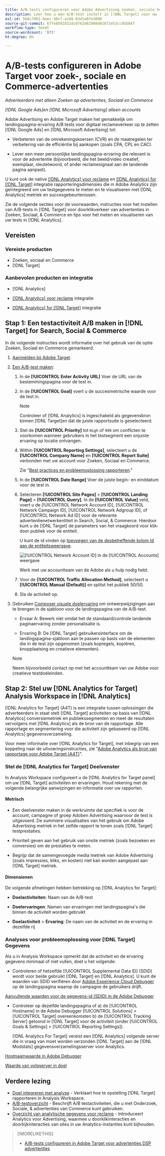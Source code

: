```yaml
---
title: A/B-tests configureren voor Adobe Advertising zoeken, sociale hulpmiddelen en Commerce-advertenties in Adobe Target
description: Leer hoe u een A/B-test instelt in [!DNL Target] voor uw [!DNL Google Ads] en [!DNL Microsoft Advertising] advertenties in Zoeken, Sociaal en Commerce.
exl-id: 564c7d61-beec-40cf-ac68-83d1e87e3008
source-git-commit: 67fe8581832dc0762d62908d01672e53cc95b847
workflow-type: tm+mt
source-wordcount: '873'
ht-degree: 0%

---
```


# A/B-tests configureren in Adobe Target voor zoek-, sociale en Commerce-advertenties

*Adverteerders met alleen Zoeken op advertenties, Sociaal en Commerce*

*[!DNL Google Ads]en [!DNL Microsoft Advertising] alleen accounts*

Adobe Advertising en Adobe Target maken het gemakkelijk om landingspagina-ervaring A/B tests voor digitaal reclameverkeer op te zetten [!DNL Google Ads] en [!DNL Microsoft Advertising] tot:

* Verbeteren van de omrekeningskoersen (CVR) en de maatregelen ter verbetering van de efficiëntie bij aankopen (zoals CPA, CPL en CAC).

* Lever een meer persoonlijke landingspagina-ervaring die relevant is voor de advertentie (bijvoorbeeld, die het beeld/video creatief, exemplaar, sleutelwoord, of ander reclamesignaal aan de landende pagina aanpast).

U kunt ook de native [[!DNL Analytics] voor reclame](/help/integrations/analytics/overview.md) en [[!DNL Analytics] for [!DNL Target]](https://experienceleague.adobe.com/docs/target/using/integrate/a4t/a4t.html?lang=nl-NL) integratie rapporteringsdimensies die in Adobe Analytics zijn geïntegreerd om uw testgegevens te meten en te visualiseren met [!DNL Analytics] metriek en succesgebeurtenissen.

Zie de volgende secties voor de voorwaarden, instructies voor het instellen van A/B-tests in [!DNL Target] voor doorklikverkeer van advertenties in Zoeken, Sociaal, &amp; Commerce en tips voor het meten en visualiseren van uw tests in [!DNL Analytics].

## Vereisten

### Vereiste producten

* Zoeken, sociaal en Commerce
* [!DNL Target]

### Aanbevolen producten en integratie

* [!DNL Analytics]

* [[!DNL Analytics] voor reclame](/help/integrations/analytics/overview.md) integratie<!-- necessary for testing view-throughs, which most advertisers want to do -->

* [[!DNL Analytics] for [!DNL Target]](https://experienceleague.adobe.com/docs/target/using/integrate/a4t/a4t.html?lang=nl-NL) integratie

## Stap 1: Een testactiviteit A/B maken in [!DNL Target] for Search, Social &amp; Commerce

In de volgende instructies wordt informatie over het gebruik van de optie Zoeken, Sociaal en Commerce gemarkeerd.

1. [Aanmelden bij Adobe Target](https://experienceleague.adobe.com/docs/target/using/introduction/target-access-from-mac.html?lang=nl-NL).

1. [Een A/B-test maken](https://experienceleague.adobe.com/docs/target/using/activities/abtest/create/test-create-ab.html?lang=nl-NL):

   1. In de **[!UICONTROL Enter Activity URL]** Voer de URL van de bestemmingspagina voor de test in.

   1. In de **[!UICONTROL Goal]** voert u de succesmetrische waarde voor de test in.

      >[!NOTE]
      >
      >Controleer of [!DNL Analytics] is ingeschakeld als gegevensbron binnen [!DNL Target]en dat de juiste rapportsuite is geselecteerd.

   1. Stel de **[!UICONTROL Priority]** tot `High` of `999` om conflicten te voorkomen wanneer gebruikers in het testsegment een onjuiste ervaring op locatie ontvangen.


   1. Within **[!UICONTROL Reporting Settings]**, selecteert u de **[!UICONTROL Company Name]** en **[!UICONTROL Report Suite]** verbonden met uw account voor Zoeken, Sociaal en Commerce.

      Zie &quot;[Best practices en probleemoplossing rapporteren](https://experienceleague.adobe.com/docs/analytics/analyze/reports-analytics/report-troubleshooting.html?lang=nl-NL).&quot;

   1. In de **[!UICONTROL Date Range]** Voer de juiste begin- en einddatum voor de test in.

   1. Selecteren **[!UICONTROL Site Pages]** > **[!UICONTROL Landing Page]** > **[!UICONTROL Query]**. In de **[!UICONTROL Value]** veld, voert u de [!UICONTROL Network Account ID], [!UICONTROL Network Campaign ID], [!UICONTROL Network Adgroup ID], of [!UICONTROL Network Ad ID] voor de relevante advertentienetwerkentiteit in Search, Social, &amp; Commerce. Hierdoor kunt u de [!DNL Target] de parameters van het vraagkoord voor klik-door publiek voor de entiteit.

      U kunt de id vinden op [toevoegen van de desbetreffende kolom Id aan de entiteitsweergave](/help/search-social-commerce/common-tasks/data-views/custom-default-views-manage.md).

      ![[!UICONTROL Network Account ID] in de [!UICONTROL Accounts] weergave](/help/integrations/assets/target-search-id.png "[!UICONTROL Network Account ID] in de [!UICONTROL Accounts] weergave")

      Werk met uw accountteam van de Adobe als u hulp nodig hebt.

   1. Voor de **[!UICONTROL Traffic Allocation Method]**, selecteert u **[!UICONTROL Manual (Default)]** en splitst het publiek 50/50.

   1. Sla de activiteit op.

1. Gebruiken [Composer visuele doelervaring](https://experienceleague.adobe.com/docs/target/using/activities/abtest/create/test-create-ab.html?lang=nl-NL) om ontwerpwijzigingen aan te brengen in de sjabloon voor de landingspagina van de A/B-test.

   * Ervaar A: Bewerk niet omdat het de standaard/controle landende paginaervaring zonder personalisatie is.

   * Ervaring B: De [!DNL Target] gebruikersinterface om de landingspagina-sjabloon aan te passen op basis van de elementen die in de test zijn opgenomen (zoals kopregels, kopiëren, knopplaatsing en creatieve elementen).

   >[!NOTE]
   >
   >Neem bijvoorbeeld contact op met het accountteam van uw Adobe voor creatieve testdoeleinden.

## Stap 2: Stel uw [!DNL Analytics for Target] Analysis Workspace in [!DNL Analytics]

[!DNL Analytics for Target] (A4T) is een integratie tussen oplossingen die adverteerders in staat stelt [!DNL Target] activiteiten op basis van [!DNL Analytics] conversiemetriek en publiekssegmenten en meet de resultaten vervolgens met [!DNL Analytics] als de bron van de rapportage. Alle rapportage en segmentering voor die activiteit zijn gebaseerd op [!DNL Analytics] gegevensverzameling.

Voor meer informatie over [!DNL Analytics for Target], met inbegrip van een koppeling naar de uitvoeringsinstructies, zie &quot;[Adobe Analytics als bron van rapportage voor Adobe Target (A4T)](https://experienceleague.adobe.com/docs/target/using/integrate/a4t/a4t.html?lang=nl-NL)&quot;.

### Stel de [!DNL Analytics for Target] Deelvenster

In Analysis Workspace configureert u de [!DNL Analytics for Target panel] om uw [!DNL Target] activiteiten en ervaringen. Houd rekening met de volgende belangrijke aanwijzingen en informatie over uw rapporten.

#### Metrisch

* Een deelvenster maken in de werkruimte dat specifiek is voor de account, campagne of groep Adoben Advertising<!-- only applicable entities? --> waarvoor de test is uitgevoerd. De summiere visualisaties van het gebruik om Adobe Advertising metriek in het zelfde rapport te tonen zoals [!DNL Target] testprestaties.

* Prioriteit geven aan het gebruik van onsite metriek (zoals bezoeken en conversies) om de prestaties te meten.

* Begrijp dat de samengevoegde media metriek van Adobe Advertising (zoals impressies, kliks, en kosten) niet kan worden aangepast aan [!DNL Target] metriek.

#### Dimensionen

De volgende afmetingen hebben betrekking op [!DNL Analytics for Target]:

* **Doelactiviteiten**: Naam van de A/B-test

* **Doelervaringen**: Namen van ervaringen met landingspagina&#39;s die binnen de activiteit worden gebruikt

* **Doelactiviteit** > **Ervaring**: De naam van de activiteit en de ervaring in dezelfde rij

### Analyses voor probleemoplossing voor [!DNL Target] Gegevens

Als u in Analysis Workspace opmerkt dat de activiteit en de ervaring gegevens minimaal of niet vullen, doet u het volgende:

* Controleren of hetzelfde [!UICONTROL Supplemental Data ID] (SDID) wordt voor beide gebruikt [!DNL Target] en [!DNL Analytics]. U kunt de waarden van SDID verifiëren door [Adobe Experience Cloud Debugger](https://experienceleague.adobe.com/docs/target-learn/tutorials/troubleshooting/troubleshoot-with-the-experience-cloud-debugger.html?lang=nl-NL) op de landingspagina waarop de campagne de gebruikers drijft.

[Aanvullende waarden voor de gegevens-id (SDID) in de Adobe Debugger](/help/integrations/assets/target-troubleshooting-sdid.png)

* Controleer op dezelfde landingspagina of a) de [!UICONTROL Hostname] in de Adobe Debugger [!UICONTROL Solutions] > [!UICONTROL Target] overeenkomsten b) de [!UICONTROL Tracking Server] getoond in [!DNL Target] voor de activiteit (onder [!UICONTROL Goals & Settings] > [!UICONTROL Reporting Settings]).

  [!DNL Analytics For Target] vereist een [!DNL Analytics] volgende server die in vraag van moet worden verzonden [!DNL Target] aan de [!DNL Modstats] gegevensverzamelingsserver voor Analytics.<!-- just "to Analytics?"-->

[Hostnaamwaarde in Adobe Debugger](/help/integrations/assets/target-troubleshooting-hostname.png)

[Waarde van volgserver in doel](/help/integrations/assets/target-troubleshooting-tracking-server.png)

## Verdere lezing

* [Doel integreren met analyse](https://experienceleague.adobe.com/docs/target-learn/tutorials/integrations/3.2-target-analytics.html?lang=nl-NL) - Verklaart hoe te opstelling [!DNL Target] rapporteren in Analysis Workspace.
* [A/B-testoverzicht](https://experienceleague.adobe.com/docs/target/using/activities/abtest/test-ab.html?lang=nl-NL) - Beschrijft A/B testactiviteiten, die u met Onderzoek, Sociale, &amp; advertenties van Commerce kunt gebruiken.
* [Overzicht van analytische gegevens voor reclame](/help/integrations/analytics/overview.md) - Introduceert Analytics voor Advertising, waarmee u doorklikinteracties en doorkijkinteracties van sites in uw Analytics-instanties kunt bijhouden.

>[!MORELIKETHIS]
>
>* [A/B-tests configureren in Adobe Target voor advertenties DSP advertenties](ab-tests-dsp.md)
